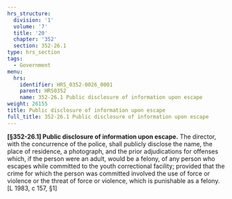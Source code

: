 ```yaml
---
hrs_structure:
  division: '1'
  volume: '7'
  title: '20'
  chapter: '352'
  section: 352-26.1
type: hrs_section
tags:
  - Government
menu:
  hrs:
    identifier: HRS_0352-0026_0001
    parent: HRS0352
    name: 352-26.1 Public disclosure of information upon escape
weight: 26155
title: Public disclosure of information upon escape
full_title: 352-26.1 Public disclosure of information upon escape
---
```

**[§352-26.1] Public disclosure of information upon escape.** The director, with the concurrence of the police, shall publicly disclose the name, the place of residence, a photograph, and the prior adjudications for offenses which, if the person were an adult, would be a felony, of any person who escapes while committed to the youth correctional facility; provided that the crime for which the person was committed involved the use of force or violence or the threat of force or violence, which is punishable as a felony. [L 1983, c 157, §1]